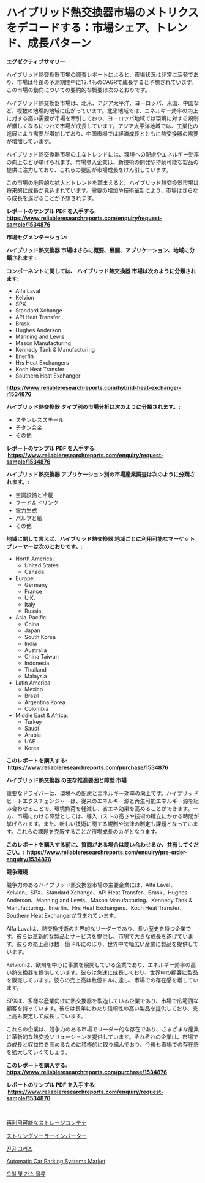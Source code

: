 <p><h1>ハイブリッド熱交換器市場のメトリクスをデコードする：市場シェア、トレンド、成長パターン</h1></p><p><strong>エグゼクティブサマリー</strong></p>
<p><p>ハイブリッド熱交換器市場の調査レポートによると、市場状況は非常に活発であり、市場は今後の予測期間中に12.4％のCAGRで成長すると予想されています。この市場の動向についての要約的な概要は次のとおりです。</p><p>ハイブリッド熱交換器市場は、北米、アジア太平洋、ヨーロッパ、米国、中国など、複数の地理的地域に広がっています。北米地域では、エネルギー効率の向上に対する高い需要が市場を牽引しており、ヨーロッパ地域では環境に対する規制が厳しくなるにつれて市場が成長しています。アジア太平洋地域では、工業化の進展により需要が増加しており、中国市場では経済成長とともに熱交換器の需要が増加しています。</p><p>ハイブリッド熱交換器市場の主なトレンドには、環境への配慮やエネルギー効率の向上などが挙げられます。市場参入企業は、新技術の開発や持続可能な製品の提供に注力しており、これらの要因が市場成長をけん引しています。</p><p>この市場の地理的な拡大とトレンドを踏まえると、ハイブリッド熱交換器市場は将来的に成長が見込まれています。需要の増加や技術革新により、市場はさらなる成長を遂げることが予想されます。</p></p>
<p><strong>レポートのサンプル PDF を入手する: <a href="https://www.reliableresearchreports.com/enquiry/request-sample/1534876">https://www.reliableresearchreports.com/enquiry/request-sample/1534876</a></strong></p>
<p><strong>市場セグメンテーション:</strong></p>
<p><strong> ハイブリッド熱交換器 市場はさらに概要、展開、アプリケーション、地域に分類されます :</strong></p>
<p><strong>コンポーネントに関しては、 ハイブリッド熱交換器 市場は次のように分類されます: &nbsp;</strong></p>
<p><ul><li>Alfa Laval</li><li>Kelvion</li><li>SPX</li><li>Standard Xchange</li><li>API Heat Transfer</li><li>Brask</li><li>Hughes Anderson</li><li>Manning and Lewis</li><li>Mason Manufacturing</li><li>Kennedy Tank & Manufacturing</li><li>Enerfin</li><li>Hrs Heat Exchangers</li><li>Koch Heat Transfer</li><li>Southern Heat Exchanger</li></ul></p>
<p><strong><a href="https://www.reliableresearchreports.com/hybrid-heat-exchanger-r1534876">https://www.reliableresearchreports.com/hybrid-heat-exchanger-r1534876</a></strong></p>
<p><strong> ハイブリッド熱交換器 タイプ別の市場分析は次のように分類されます。:</strong></p>
<p><ul><li>ステンレススチール</li><li>チタン合金</li><li>その他</li></ul></p>
<p><strong>レポートのサンプル PDF を入手する: &nbsp;<a href="https://www.reliableresearchreports.com/enquiry/request-sample/1534876">https://www.reliableresearchreports.com/enquiry/request-sample/1534876</a></strong></p>
<p><strong> ハイブリッド熱交換器 アプリケーション別の市場産業調査は次のように分類されます。:</strong></p>
<p><ul><li>空調設備と冷蔵</li><li>フード＆ドリンク</li><li>電力生成</li><li>パルプと紙</li><li>その他</li></ul></p>
<p><strong>地域に関して言えば、ハイブリッド熱交換器 地域ごとに利用可能なマーケットプレーヤーは次のとおりです。:</strong></p>
<p><ul>
    <li>
        North America:
        <ul>
            <li>United States</li>
            <li>Canada</li>
        </ul>
    </li>
    <li>
        Europe:
        <ul>
            <li>Germany</li>
            <li>France</li>
            <li>U.K.</li>
            <li>Italy</li>
            <li>Russia</li>
        </ul>
    </li>
    <li>
        Asia-Pacific:
        <ul>
            <li>China</li>
            <li>Japan</li>
            <li>South Korea</li>
            <li>India</li>
            <li>Australia</li>
            <li>China Taiwan</li>
            <li>Indonesia</li>
            <li>Thailand</li>
            <li>Malaysia</li>
        </ul>
    </li>
    <li>
        Latin America:
        <ul>
            <li>Mexico</li>
            <li>Brazil</li>
            <li>Argentina Korea</li>
            <li>Colombia</li>
        </ul>
    </li>
    <li>
        Middle East & Africa:
        <ul>
            <li>Turkey</li>
            <li>Saudi</li>
            <li>Arabia</li>
            <li>UAE</li>
            <li>Korea</li>
        </ul>
    </li>
    </ul></p>
<p><strong>このレポートを購入する: &nbsp;<a href="https://www.reliableresearchreports.com/purchase/1534876">https://www.reliableresearchreports.com/purchase/1534876</a></strong></p>
<p><strong>ハイブリッド熱交換器 の主な推進要因と障壁 市場</strong></p>
<p><p>重要なドライバーは、環境への配慮とエネルギー効率の向上です。ハイブリッドヒートエクスチェンジャーは、従来のエネルギー源と再生可能エネルギー源を組み合わせることで、環境負荷を軽減し、省エネ効果を高めることができます。一方、市場における障壁としては、導入コストの高さや技術の確立にかかる時間が挙げられます。また、新しい技術に関する規制や法律の制定も課題となっています。これらの課題を克服することが市場成長のカギとなります。</p></p>
<p><strong>このレポートを購入する前に、質問がある場合は問い合わせるか、共有してください。:&nbsp; <a href="https://www.reliableresearchreports.com/enquiry/pre-order-enquiry/1534876">https://www.reliableresearchreports.com/enquiry/pre-order-enquiry/1534876</a></strong></p>
<p><strong>競争環境</strong></p>
<p><p>競争力のあるハイブリッド熱交換器市場の主要企業には、Alfa Laval、Kelvion、SPX、Standard Xchange、API Heat Transfer、Brask、Hughes Anderson、Manning and Lewis、Mason Manufacturing、Kennedy Tank & Manufacturing、Enerfin、Hrs Heat Exchangers、Koch Heat Transfer、Southern Heat Exchangerが含まれています。</p><p>Alfa Lavalは、熱交換技術の世界的なリーダーであり、長い歴史を持つ企業です。彼らは革新的な製品とサービスを提供し、市場で大きな成長を遂げています。彼らの売上高は数十億ドルにのぼり、世界中で幅広い産業に製品を提供しています。</p><p>Kelvionは、欧州を中心に事業を展開している企業であり、エネルギー効率の高い熱交換器を提供しています。彼らは急速に成長しており、世界中の顧客に製品を販売しています。彼らの売上高は数億ドルに達し、市場での存在感を増しています。</p><p>SPXは、多様な産業向けに熱交換器を製造している企業であり、市場で広範囲な顧客を持っています。彼らは長年にわたり信頼性の高い製品を提供しており、売上高も安定して成長しています。</p><p>これらの企業は、競争力のある市場でリーダー的な存在であり、さまざまな産業に革新的な熱交換ソリューションを提供しています。それぞれの企業は、市場での成長と収益性を高めるために積極的に取り組んでおり、今後も市場での存在感を拡大していくでしょう。</p></p>
<p><strong>このレポートを購入する: &nbsp; <a href="https://www.reliableresearchreports.com/purchase/1534876">https://www.reliableresearchreports.com/purchase/1534876</a></strong></p>
<p><strong>レポートのサンプル PDF を入手する: &nbsp;<a href="https://www.reliableresearchreports.com/enquiry/request-sample/1534876">https://www.reliableresearchreports.com/enquiry/request-sample/1534876</a></strong><strong></strong></p>
<p>&nbsp;</p>
<p><p><a href="https://medium.com/@skylarreilly36/%E5%86%8D%E5%88%A9%E7%94%A8%E5%8F%AF%E8%83%BD%E3%81%AA%E3%82%B9%E3%83%88%E3%83%AC%E3%83%BC%E3%82%B8%E3%82%B3%E3%83%B3%E3%83%86%E3%83%8A%E5%B8%82%E5%A0%B4%E3%81%AF-%E5%B8%82%E5%A0%B4%E3%82%B7%E3%82%A7%E3%82%A2-%E3%82%B5%E3%82%A4%E3%82%BA-%E3%81%8A%E3%82%88%E3%81%B32031%E5%B9%B4%E3%81%BE%E3%81%A7%E3%81%AE%E4%BA%88%E6%B8%AC%E3%81%AB%E7%84%A6%E7%82%B9%E3%82%92%E5%BD%93%E3%81%A6%E3%81%A6%E3%81%84%E3%81%BE%E3%81%99-f9aa6aa30276">再利用可能なストレージコンテナ</a></p><p><a href="https://github.com/cnnriuez22368/Market-Research-Report-List-1/blob/main/356245218282.md">ストリングソーラーインバーター</a></p><p><a href="https://medium.com/@bub56567/%EC%A7%84%EA%B3%B5-%EA%B7%B8%EB%A6%AC%EC%8A%A4-%EC%8B%9C%EC%9E%A5-%EB%B6%84%EC%84%9D-%EA%B7%B8%EC%9D%98-cagr-%EC%8B%9C%EC%9E%A5-%EC%84%B8%EB%B6%84%ED%99%94-%EB%B0%8F-%EA%B8%80%EB%A1%9C%EB%B2%8C-%EC%82%B0%EC%97%85-%EA%B0%9C%EC%9A%94-7bd7fc99fa32">진공 그리스</a></p><p><a href="https://issuu.com/reportprime-2/docs/automatic-car-parking-systems-market-size-2030.ppt">Automatic Car Parking Systems Market</a></p><p><a href="https://github.com/vsap75a286l/Market-Research-Report-List-1/blob/main/478087416768.md">오일 및 가스 물류</a></p></p>